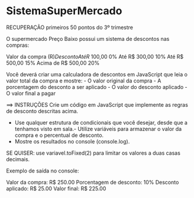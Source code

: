 # SistemaSuperMercado
RECUPERAÇÃO primeiros 50 pontos do 3º trimestre 

O supermercado Preço Baixo possui um sistema de descontos nas compras:

Valor da compra (R$)          Desconto
Até R$ 100,00                 0%
Até R$ 300,00                 10%
Até R$ 500,00                 15%
Acima de R$ 500,00            20%

Você deverá criar uma calculadora de descontos em JavaScript que leia o valor total da compra e mostre:
    - O valor original da compra
    - A porcentagem do desconto a ser aplicado
    - O valor do desconto aplicado
    - O valor final a pagar
    
==> INSTRUÇÕES
Crie um código em JavaScript que implemente as regras de desconto descritas acima.
  - Use qualquer estrutura de condicionais que você desejar, desde que a tenhamos visto em sala.- Utilize variáveis para armazenar o valor da compra e o percentual de desconto.
  - Mostre os resultados no console (console.log).

SE QUISER: use variavel.toFixed(2) para limitar os valores a duas casas decimais.

Exemplo de saída no console:

Valor da compra: R$ 250.00 
Porcentagem de desconto: 10%
Desconto aplicado: R$ 25.00
Valor final: R$ 225.00
